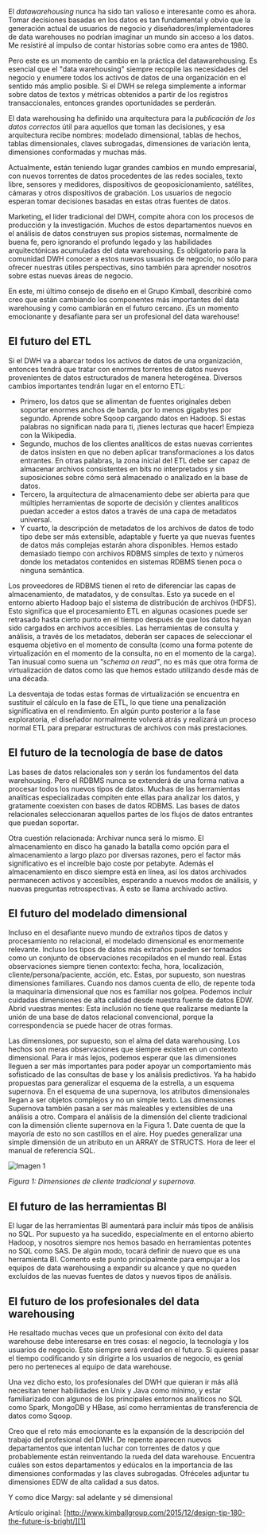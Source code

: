 ﻿---
UniqueId: YKYLpyPYxU
Title: "Consejo de diseño #180, El Futuro es brillante"
Url: 2015/el-futuro-es-brillante.html
Section: "Artículos"
Date: 2015-12-01T22:52:19.9456592+01:00
Description: "En mi último consejo de diseño en el Grupo Kimball describiré como creo que están cambiando los componentes más importantes del almacenamiento de datos y como cambiarán en el futuro cercano. ¡Es un momento emocionante y desafiante para ser un profesional del data warehouse!"
Author: Ralph Kimball

---
El *datawarehousing* nunca ha sido tan valioso e interesante como es ahora. Tomar decisiones basadas en los datos es tan fundamental y obvio que la generación actual de usuarios de negocio y diseñadores/implementadores de data warehouses no podrían imaginar un mundo sin acceso a los datos. Me resistiré al impulso de contar historias sobre como era antes de 1980.

Pero este es un momento de cambio en la práctica del datawarehousing. Es esencial que el "data warehousing" siempre recopile las necesidades del negocio y enumere todos los activos de datos de una organización en el sentido más amplio posible. Si el DWH se relega simplemente a informar sobre datos de  textos y métricas obtenidos a partir de los registros transaccionales, entonces grandes oportunidades se perderán.

El data warehousing ha definido una arquitectura para la *publicación de los datos correctos* útil para aquellos que toman las decisiones, y esa arquitectura recibe nombres: modelado dimensional, tablas de hechos, tablas dimensionales, claves subrogadas, dimensiones de variación lenta, dimensiones conformadas y muchas más.

Actualmente, están teniendo lugar grandes cambios en mundo empresarial, con nuevos torrentes de datos procedentes de las redes sociales, texto libre, sensores y medidores, dispositivos de geoposicionamiento, satélites, cámaras y otros dispositivos de grabación. Los usuarios de negocio esperan tomar decisiones basadas en estas otras fuentes de datos.

Marketing, el líder tradicional del DWH, compite ahora con los procesos de producción y la investigación. Muchos de estos departamentos nuevos en el análisis de datos construyen sus propios sistemas, normalmente de buena fe, pero ignorando el profundo legado y las habilidades arquitectónicas acumuladas del data warehousing. Es obligatorio para la comunidad DWH conocer a estos nuevos usuarios de negocio, no sólo para ofrecer nuestras útiles perspectivas, sino también para aprender nosotros sobre estas nuevas áreas de negocio.

En este, mi último consejo de diseño en el Grupo Kimball, describiré como creo que están cambiando los componentes más importantes del data warehousing y como cambiarán en el futuro cercano. ¡Es un momento emocionante y desafiante para ser un profesional del data warehouse!

## El futuro del  ETL

Si el DWH va a abarcar todos los activos de datos de una organización, entonces tendrá que tratar con enormes torrentes de datos nuevos provenientes de datos estructurados de manera heterogénea. Diversos cambios importantes tendrán lugar en el entorno ETL:

- Primero, los datos que se alimentan de fuentes originales deben soportar enormes anchos de banda, por lo menos gigabytes por segundo. Aprende sobre Sqoop cargando datos en Hadoop. Si estas palabras no significan nada para ti, ¡tienes lecturas que hacer! Empieza con la Wikipedia.
- Segundo, muchos de los clientes analíticos de estas nuevas corrientes de datos insisten en que no deben aplicar transformaciones  a los datos entrantes. En otras palabras, la zona inicial  del ETL debe ser capaz de almacenar archivos consistentes en bits no interpretados y sin suposiciones sobre cómo será almacenado o analizado en la base de datos.
- Tercero, la arquitectura de almacenamiento debe ser abierta para que múltiples herramientas de soporte de decisión y clientes analíticos puedan acceder a estos datos a través de una capa de metadatos universal.
- Y cuarto, la descripción de metadatos de los archivos de datos de todo tipo debe ser más extensible, adaptable y fuerte ya que nuevas fuentes de datos más complejas estarán ahora disponibles. Hemos estado demasiado tiempo con archivos RDBMS simples de texto y números donde los metadatos contenidos en sistemas RDBMS tienen poca o ninguna semántica.

Los proveedores de RDBMS tienen el reto de diferenciar las capas de almacenamiento, de matadatos, y de consultas. Esto ya sucede en el entorno abierto Hadoop bajo el sistema de distribución de archivos (HDFS). Esto significa que el procesamiento ETL en algunas ocasiones puede ser retrasado hasta cierto punto en el tiempo después de que los datos hayan sido cargados en archivos accesibles. Las herramientas de consulta y análisis, a través de los metadatos, deberán ser capaces de seleccionar el esquema objetivo en el momento de consulta (como una forma potente de virtualización en el momento de la consulta, no en el momento de la carga). Tan inusual como suena un *"schema on read"*, no es más que otra forma de virtualización de datos como las que hemos estado utilizando desde más de una década.

La desventaja de todas estas formas de virtualización se encuentra en sustituir el cálculo en la fase de ETL, lo que tiene una penalización significativa en el rendimiento. En algún punto posterior a la fase exploratoria, el diseñador normalmente volverá atrás y realizará un proceso normal ETL para preparar estructuras de archivos con más prestaciones.

## El futuro de la tecnología de base de datos

Las bases de datos relacionales son y serán los fundamentos del data warehousing. Pero el RDBMS nunca se extenderá de una forma nativa a procesar todos los nuevos tipos de datos. Muchas de las herramientas analíticas especializadas compiten ente ellas para analizar los datos, y gratamente coexisten con bases de datos RDBMS. Las bases de datos relacionales seleccionaran aquellos partes de los flujos de datos entrantes que puedan soportar.

Otra cuestión relacionada: Archivar nunca será lo mismo. El almacenamiento en disco ha ganado la batalla como opción para el almacenamiento a largo plazo por diversas razones, pero el factor más significativo es el increíble bajo coste por petabyte. Además el almacenamiento en disco siempre está en línea, así los datos archivados permanecen activos y accesibles, esperando a nuevos modos de análisis, y nuevas preguntas retrospectivas. A esto se llama archivado activo.

## El futuro del modelado dimensional

Incluso en el desafiante nuevo mundo de extraños tipos de datos y procesamiento no relacional, el modelado dimensional es enormemente relevante. Incluso los tipos de datos más extraños pueden ser tomados como un conjunto de observaciones recopilados en el mundo real. Estas observaciones siempre tienen contexto: fecha, hora, localización, cliente/persona/paciente, acción, etc. Estas, por supuesto, son nuestras dimensiones familiares. Cuando nos damos cuenta de ello, de repente toda la maquinaria dimensional que nos es familiar nos golpea. Podemos incluir cuidadas dimensiones de alta calidad desde nuestra fuente de datos EDW. Abrid vuestras mentes: Esta inclusión no tiene que realizarse mediante la unión de una base de datos relacional convencional, porque la correspondencia se puede hacer de otras formas.

Las dimensiones, por supuesto, son el alma del data warehousing. Los hechos son meras observaciones que siempre existen en un contexto dimensional. Para ir más lejos, podemos esperar que las dimensiones lleguen a ser más importantes para poder apoyar un comportamiento más sofisticado de las consultas de base y los análisis predictivos. Ya ha habido propuestas para generalizar el esquema de la estrella, a un esquema supernova. En el esquema de una supernova, los atributos dimensionales llegan a ser objetos complejos y no un simple texto. Las dimensiones Supernova también pasan a ser más maleables y extensibles de una análisis a otro. Compara el análisis de la dimensión del cliente tradicional con la dimensión cliente supernova en la Figura 1. Date cuenta de que la mayoría de esto no son castillos en el aire.  Hoy puedes generalizar una simple dimensión de un atributo en un ARRAY de STRUCTS. Hora de leer el manual de referencia SQL.

![Imagen 1](https://datawarehouse.es/images/dt-180-figure.png)

*Figura 1: Dimensiones de cliente tradicional y supernova.*

## El futuro de las herramientas BI

El lugar de las herramientas BI aumentará para incluir más tipos de análisis no SQL. Por supuesto ya ha sucedido, especialmente en el entorno abierto Hadoop, y nosotros siempre nos hemos basado en herramientas potentes no SQL como SAS. De algún modo, tocará definir de nuevo que es una herramienta BI. Comento este punto principalmente para empujar a los equipos de data warehousing a expandir su alcance y que no queden excluídos de las nuevas fuentes de datos y nuevos tipos de análisis.

## El futuro de los profesionales del data warehousing

He resaltado muchas veces que un profesional con éxito del data warehouse debe interesarse en tres cosas: el negocio, la tecnología y los usuarios de negocio. Esto siempre será verdad en el futuro. Si quieres pasar el tiempo codificando y sin dirigirte a los usuarios de negocio, es genial pero no perteneces al equipo de data warehouse.

Una vez dicho esto, los profesionales del DWH que quieran ir más allá necesitan tener habilidades en Unix y Java como mínimo, y estar familiarizado con algunos de los principales entornos analíticos no SQL como Spark, MongoDB y HBase, así como herramientas de transferencia de datos como Sqoop.

Creo que el reto más emocionante es la expansión de la descripción del trabajo del profesional del DWH. De repente aparecen nuevos departamentos que intentan luchar con torrentes de datos y que probablemente están reinventando la rueda del data warehouse. Encuentra cuáles son estos departamentos y edúcalos en la importancia de las dimensiones conformadas y las claves subrogadas. Ofréceles adjuntar tu dimensiones EDW de alta calidad a sus datos.

Y como dice Margy: sal adelante y sé dimensional

Artículo original: [http://www.kimballgroup.com/2015/12/design-tip-180-the-future-is-bright/][1]





[1]: http://www.kimballgroup.com/2015/12/design-tip-180-the-future-is-bright/